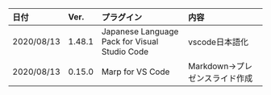 |日付|Ver.|プラグイン|内容|
|:--|:--|:--|:--|
|2020/08/13|1.48.1|Japanese Language Pack for Visual Studio Code|vscode日本語化|
|2020/08/13|0.15.0|Marp for VS Code|Markdown→プレゼンスライド作成|
